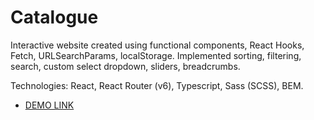 # Catalogue

  Interactive website created using functional components, React Hooks, Fetch, URLSearchParams, localStorage.
  Implemented sorting, filtering, search, custom select dropdown, sliders, breadcrumbs.

  Technologies: React, React Router (v6), Typescript, Sass (SCSS), BEM.

  - [DEMO LINK](https://nastia-sydorchuk.github.io/catalogue/)
